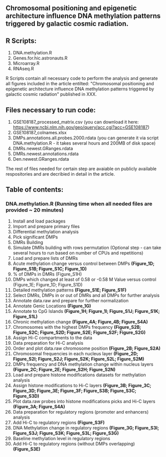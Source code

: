 ## Chromosomal positioning and epigenetic architecture influence DNA methylation patterns triggered by galactic cosmic radiation.

## R Scripts:
1. DNA.methylation.R
2. Genes.for.hic.astronauts.R
3. Microarray.R
4. RNAseq.R

R Scripts contain all necessary code to perform the analysis and generate all figures included in the article entilted: "Chromosomal positioning and epigenetic architecture influence DNA methylation patterns triggered by galactic cosmic radiation" published in XXX.

## Files necessary to run code:
1. GSE108187_processed_matrix.csv (you can download it here: https://www.ncbi.nlm.nih.gov/geo/query/acc.cgi?acc=GSE108187)
2. GSE108187_colnames.xlsx
3. DMPs.annotations.all.probes.2000.rdata (you can generate it via script DNA.methylation.R - it takes several hours and 200MB of disk space)
4. DMRs.newest.GRanges.rdata
5. DMRs.newest.annotations.rdata
6. Den.newest.GRanges.rdata

The rest of files needed for certain step are avaiable on publicly available respositories and are decribied in detail in the article. 

## Table of contents:

### DNA.methylation.R (Running time when all needed files are provided ~ 20 minutes)
1. Install and load packages
2. Import and prepare primary files
3. Differential methylation analysis
4. Pick significant DMPs
5. DMRs Building
6. Simulate DMRs building with rows permutation (Optional step - can take several hours to run based on number of CPUs and repetitions)
7. Load and prepare lists of DMRs
8. Acute methylation change versus control between DMPs **(Figure_1D; Figure_S1B; Figure_S1C; Figure_1D)**
9. % of DMPs in DMRs (Figure_S1H)
10. DMPs which changed at least of 0.58 or -0.58 M Value versus control (Figure_1E; Figure_1D; Figure_S1D)
11. Detailed methylation patterns **(Figure_S1E; Figure_S1F)**
12. Select DMRs, DMPs in or out of DMRs and all DMPs for further analysis
13. Annotate data.raw and prepare for further normalization
14. Annotate Genic Locations **(Figure_1G)**
15. Annotate to CpG Islands **(Figure_1H; Figure_1I; Figure_S1J; Figure_S1K; Figure_S1L)**
16. Chronic methylation change **(Figure_4A; Figure_4B; Figure_S4A)**
17. Chromosomes with the highest DMPs frequency **(Figure_S2B; Figure_S2C; Figure_S2D; Figure_S2E; Figure_S2F; Figure_S2G)**
18. Assign Hi-C compartments to the data
19. Data preparation for Hi-C analysis
20. Order and plot data.raw chromosome position **(Figure_2B; Figure_S2A)**
21. Chromosomal frequencies in each nucleus layer **(Figure_2D; Figure_S2I; Figure_S2J; Figure_S2K; Figure_S2L; Figure_S2M)**
22. DMPs frequency and DNA methylation change within nucleus layers **(Figure_2C; Figure_2E; Figure_S2H; Figure_S2N)**
23. Load and prepare histone modifications datasets for methylation analysis
24. Assign histone modifications to Hi-C layers **(Figure_3B; Figure_3C; Figure_3D; Figure_3E; Figure_3F; Figure_S3B; Figure_S3C; Figure_S3D)**
25. Plot data.raw probes into histone modifications picks and Hi-C layers **(Figure_3A; Figure_S4A)**
26. Data preparation for regulatory regions (promoter and enhancers) analysis
27. Add Hi-C to regulatory regions **(Figure_S3F)**
28. DNA Methylation change in regulatory regions **(Figure_3G; Figure_S3I; Figure_S3J; Figure_S3K; Figure_S3L; Figure_S3G)**
29. Baseline methylation level in regulatory regions
30. Add Hi-C to regulatory regions (without DMPs overlapping) **(Figure_S3E)**
